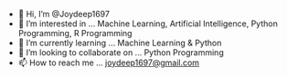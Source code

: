 - 👋 Hi, I’m @Joydeep1697
- 👀 I’m interested in ... Machine Learning, Artificial Intelligence, Python Programming, R Programming
- 🌱 I’m currently learning ... Machine Learning & Python
- 💞️ I’m looking to collaborate on ... Python Programming
- 📫 How to reach me ... joydeep1697@gmail.com

<!---
Joydeep1697/Joydeep1697 is a ✨ special ✨ repository because its `README.md` (this file) appears on your GitHub profile.
You can click the Preview link to take a look at your changes.
--->
